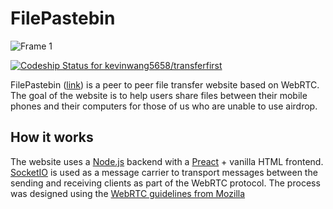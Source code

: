 # FilePastebin
![Frame 1](https://user-images.githubusercontent.com/20214115/110989299-af2be580-833f-11eb-940c-4c0fed876c06.png)

[![Codeship Status for kevinwang5658/transferfirst](https://app.codeship.com/projects/ad2f6ec0-19d6-0137-b96c-1a1a0859fc7b/status?branch=master)](https://app.codeship.com/projects/328506)

FilePastebin ([link](www.filepastebin.com)) is a peer to peer file transfer website based on WebRTC. The goal of the website is to help users share files between their mobile phones and their computers for those of us who are unable to use airdrop. 

## How it works

The website uses a [Node.js](https://github.com/nodejs/node) backend with a [Preact](https://github.com/preactjs/preact) + vanilla HTML frontend. [SocketIO](https://github.com/socketio/socket.io) is used as a message carrier to transport messages between the sending and receiving clients as part of the WebRTC protocol. The process was designed using the [WebRTC guidelines from Mozilla](https://developer.mozilla.org/en-US/docs/Web/API/WebRTC_API)

